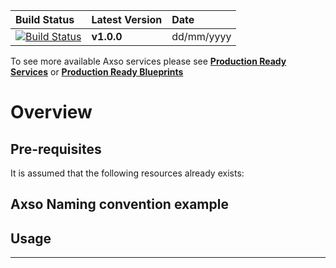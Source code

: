 | **Build Status**      | **Latest Version** | **Date** |
|:----------------------|:-------------------|:---------|
| [![Build Status]()]() | **v1.0.0**         | dd/mm/yyyy |

To see more available Axso services please see **[Production Ready Services](https://dev.azure.com/Axpo-AXSO/TIM-INFRA-MODULES/_wiki/wikis/Axso%20Terraform%20Self%20Service/3912/PRODUCTION.SERVICES)** or **[Production Ready Blueprints](https://dev.azure.com/Axpo-AXSO/TIM-INFRA-MODULES/_wiki/wikis/Axso%20Terraform%20Self%20Service/3911/PRODUCTION.BLUEPRINTS)**  

# Overview

## Pre-requisites

It is assumed that the following resources already exists:

## Axso Naming convention example

## Usage

---

<!-- BEGIN_TF_DOCS -->

<!-- END_TF_DOCS -->